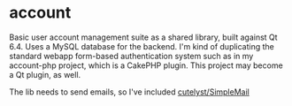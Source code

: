 # account

Basic user account management suite as a shared library, built against Qt 6.4. Uses a MySQL database for the backend. I'm kind of duplicating the standard webapp form-based authentication system such as in my account-php project, which is a CakePHP plugin. This project may become a Qt plugin, as well.

The lib needs to send emails, so I've included [cutelyst/SimpleMail](https://github.com/cutelyst/simple-mail)
